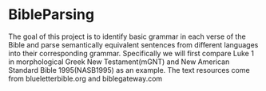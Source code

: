 # BibleParsing
The goal of this project is to identify basic grammar in each verse of the Bible and parse semantically equivalent sentences from different languages into their corresponding grammar. Specifically we will first compare Luke 1 in morphological Greek New Testament(mGNT) and New American Standard Bible 1995(NASB1995) as an example. 
The text resources come from blueletterbible.org and biblegateway.com
